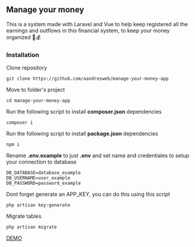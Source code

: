 ## Manage your money

This is a system made with Laravel and Vue to help keep registered all the earnings and outflows in this financial system, to keep your money organized 🧮💰

### Installation

Clone repository

```
git clone https://github.com/aandresweb/manage-your-money-app
```

Move to folder's project

```
cd manage-your-money-app
```

Run the following script to install **composer.json** dependencies

```
composer i
```

Run the following script to install **package.json** dependencies

```
npm i
```

Rename **.env.example** to just **.env** and set name and credentiales to setup your connection to database

```env
DB_DATABASE=database_example
DB_USERNAME=user_example
DB_PASSWORD=password_example
```

Dont forget generate an APP_KEY, you can do this using this script

```
php artisan key:generate
```

Migrate tables

```
php artisan migrate
```

[DEMO](https://www.google.com)
